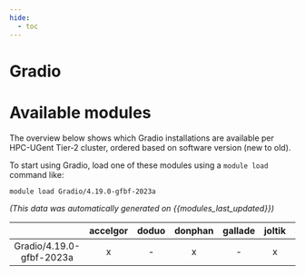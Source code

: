 ```yaml
---
hide:
  - toc
---
```


Gradio
======

# Available modules


The overview below shows which Gradio installations are available per HPC-UGent Tier-2 cluster, ordered based on software version (new to old).

To start using Gradio, load one of these modules using a `module load` command like:

```shell
module load Gradio/4.19.0-gfbf-2023a
```

*(This data was automatically generated on {{modules_last_updated}})*  

| |accelgor|doduo|donphan|gallade|joltik|shinx|
| :---: | :---: | :---: | :---: | :---: | :---: | :---: |
|Gradio/4.19.0-gfbf-2023a|x|-|x|-|x|x|
